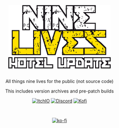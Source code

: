 <div style ="tc display:flex;" align="center">
  <a href="https://sofycodes.itch.io/nine-lives"><img src="logo.png" height="200"></a>
</div>

## 

<div align="center">All things nine lives for the public (not source code) <p>
This includes version archives and pre-patch builds</div>

<div align="center">
<p align="center">
<a href="https://sofycodes.itch.io/nine-lives"><img alt="ItchIO" src="https://img.shields.io/badge/itch.io-fa5c5c?&style?&style=for-the-badge&logo=itch.io&logoColor=white&alt=youtube style="margin-bottom: 5px;"></a>
<a href="https://discord.gg/YH9UYRgQxp"><img alt="Discord" src="https://img.shields.io/badge/Discord-7289da?&style?&style=for-the-badge&logo=discord&logoColor=white&alt=discord style="margin-bottom: 5px;"></a>
<a href="https://ko-fi.com/sofydev"><img alt="Kofi" src="https://img.shields.io/badge/KoFi-FF5E5B?&style?&style=for-the-badge&logo=ko-fi&logoColor=white&alt=ko-fi style="margin-bottom: 5px;"></a>
</p>
	
<br>


[![ko-fi](https://ko-fi.com/img/githubbutton_sm.svg)](https://ko-fi.com/X8X0EIFPZ)

